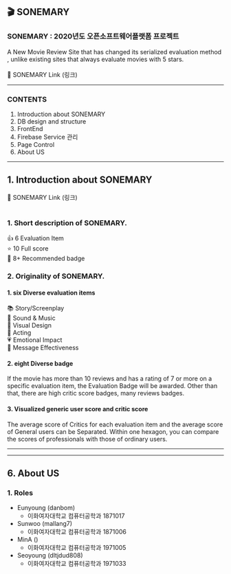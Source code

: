 ## :clapper: SONEMARY
### SONEMARY : 2020년도 오픈소프트웨어플랫폼 프로젝트
A New Movie Review Site that has changed its serialized evaluation method
, unlike existing sites that always evaluate movies with 5 stars.</br></br>
:link: SONEMARY Link (링크)


------

### CONTENTS

1. Introduction about SONEMARY
2. DB design and structure
3. FrontEnd
4. Firebase Service 관리
5. Page Control
6. About US

------



## 1. Introduction about SONEMARY

:link: SONEMARY Link (링크)</br></br>

### 1. Short description of SONEMARY.

:+1: 6 Evaluation Item</br>
:star: 10 Full score</br>
:crown: 8+ Recommended badge</br>

### 2. Originality of SONEMARY.

#### 1. six Diverse evaluation items

:books: Story/Screenplay</br>
:musical_note: Sound & Music</br>
:art: Visual Design</br>
:busts_in_silhouette: Acting</br>
:heartpulse: Emotional Impact</br>
:speech_balloon: Message Effectiveness</br>


#### 2. eight Diverse badge

   If the movie has more than 10 reviews and has a rating of 7 or more on a specific evaluation item, the Evaluation Badge will be awarded. Other than that, there are high critic score badges, many reviews badges.


#### 3. Visualized generic user score and critic score

   The average score of Critics for each evaluation item and the average score of General users can be Separated.
Within one hexagon, you can compare the scores of professionals with those of ordinary users. 


------




------

## 6. About US

### 1. Roles

- Eunyoung (danbom)
  - 이화여자대학교 컴퓨터공학과 1871017
- Sunwoo (mallang7)
  - 이화여자대학교 컴퓨터공학과 1871006
- MinA ()
  - 이화여자대학교 컴퓨터공학과 1971005
- Seoyoung (dltjdud808)
  - 이화여자대학교 컴퓨터공학과 1971033

